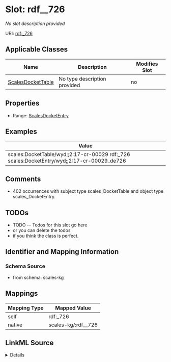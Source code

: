 

# Slot: rdf__726


_No slot description provided_





URI: [rdf:_726](http://www.w3.org/1999/02/22-rdf-syntax-ns#_726)



<!-- no inheritance hierarchy -->





## Applicable Classes

| Name | Description | Modifies Slot |
| --- | --- | --- |
| [ScalesDocketTable](../classes/ScalesDocketTable.md) | No type description provided |  no  |







## Properties

* Range: [ScalesDocketEntry](../classes/ScalesDocketEntry.md)






## Examples

| Value |
| --- |
| scales:DocketTable/wyd;;2:17-cr-00029 rdf:_726 scales:DocketEntry/wyd;;2:17-cr-00029_de726 |

## Comments

* 402 occurrences with subject type scales_DocketTable and object type scales_DocketEntry.

## TODOs

* TODO -- Todos for this slot go here
* or you can delete the todos
* if you think the class is perfect.

## Identifier and Mapping Information







### Schema Source


* from schema: scales-kg




## Mappings

| Mapping Type | Mapped Value |
| ---  | ---  |
| self | rdf:_726 |
| native | scales-kg/:rdf__726 |




## LinkML Source

<details>
```yaml
name: rdf__726
description: No slot description provided
todos:
- TODO -- Todos for this slot go here
- or you can delete the todos
- if you think the class is perfect.
comments:
- 402 occurrences with subject type scales_DocketTable and object type scales_DocketEntry.
examples:
- value: scales:DocketTable/wyd;;2:17-cr-00029 rdf:_726 scales:DocketEntry/wyd;;2:17-cr-00029_de726
from_schema: scales-kg
rank: 1000
slot_uri: rdf:_726
alias: rdf__726
domain_of:
- scales_DocketTable
range: scales_DocketEntry

```
</details>